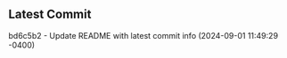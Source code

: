 
## Latest Commit
bd6c5b2 - Update README with latest commit info (2024-09-01 11:49:29 -0400) <Yunxi-Zhou>
